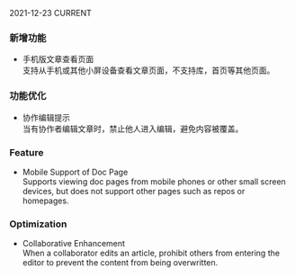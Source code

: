 2021-12-23
CURRENT
### 新增功能

- 手机版文章查看页面   
支持从手机或其他小屏设备查看文章页面，不支持库，首页等其他页面。

### 功能优化

- 协作编辑提示   
当有协作者编辑文章时，禁止他人进入编辑，避免内容被覆盖。

### Feature

- Mobile Support of Doc Page   
Supports viewing doc pages from mobile phones or other small screen devices, but does not support other pages such as repos or homepages.

### Optimization

- Collaborative Enhancement   
When a collaborator edits an article, prohibit others from entering the editor to prevent the content from being overwritten.
